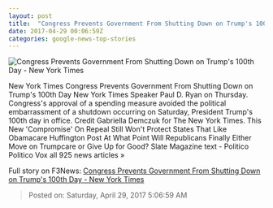```yaml
---
layout: post
title:  "Congress Prevents Government From Shutting Down on Trump's 100th Day - New York Times"
date: 2017-04-29 00:06:59Z
categories: google-news-top-stories
---
```


![Congress Prevents Government From Shutting Down on Trump's 100th Day - New York Times](https://static01.nyt.com/images/2017/04/29/us/29cong/29cong-facebookJumbo.jpg)

New York Times Congress Prevents Government From Shutting Down on Trump's 100th Day New York Times Speaker Paul D. Ryan on Thursday. Congress's approval of a spending measure avoided the political embarrassment of a shutdown occurring on Saturday, President Trump's 100th day in office. Credit Gabriella Demczuk for The New York Times. This New 'Compromise' On Repeal Still Won't Protect States That Like Obamacare Huffington Post At What Point Will Republicans Finally Either Move on Trumpcare or Give Up for Good? Slate Magazine text - Politico Politico Vox all 925 news articles »


Full story on F3News: [Congress Prevents Government From Shutting Down on Trump's 100th Day - New York Times](http://www.f3nws.com/n/prdmsF)

> Posted on: Saturday, April 29, 2017 5:06:59 AM
